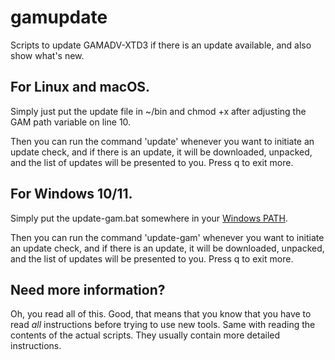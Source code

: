 # gamupdate
Scripts to update GAMADV-XTD3 if there is an update available, and also show what's new.

## For Linux and macOS.
Simply just put the update file in ~/bin and chmod +x after adjusting the GAM path variable on line 10.

Then you can run the command 'update' whenever you want to initiate an update check, and if there is an update, it will be downloaded, unpacked, and the list of updates will be presented to you. Press q to exit more.

## For Windows 10/11.
Simply put the update-gam.bat somewhere in your [Windows PATH](https://www.computerhope.com/issues/ch000549.htm).

Then you can run the command 'update-gam' whenever you want to initiate an update check, and if there is an update, it will be downloaded, unpacked, and the list of updates will be presented to you. Press q to exit more.

## Need more information?
Oh, you read all of this. Good, that means that you know that you have to read _all_ instructions before trying to use new tools. Same with reading the contents of the actual scripts. They usually contain more detailed instructions.
